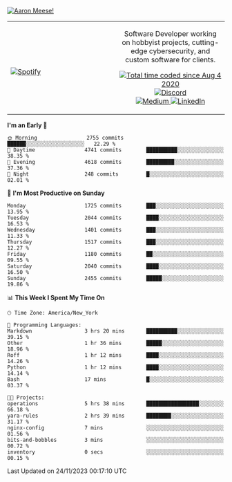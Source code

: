 [![Aaron Meese!](https://user-images.githubusercontent.com/17814535/88975338-a2aabf00-d27f-11ea-963f-8a19608716b4.png)](https://github.com/ajmeese7/readme-ascii "README ASCII")

<!-- Modified from project here: https://github.com/novatorem/novatorem -->
<table width="100%">
  <tr>
  <td width="50%">

&nbsp; <br> [![Spotify](https://ajmeese7.vercel.app/api/spotify)](https://open.spotify.com/user/ajmeese)

  </td>
  <td width="50%">
    <p align="center">
    Software Developer working on hobbyist projects, cutting-edge cybersecurity, and custom software for clients.
    </p>
    <p align="center">
      <a href="https://wakatime.com/@f726891d-3b02-46cd-9b60-e8c59f9e2b14">
        <img src="https://wakatime.com/badge/user/f726891d-3b02-46cd-9b60-e8c59f9e2b14.svg" alt="Total time coded since Aug 4 2020" title="WakaTime" />
      </a>
      <a href="http://link.aaronmeese.com/discord">
        <img src="https://img.shields.io/badge/discord-ajmeese7%234835-369?style=flat-square&logo=discord&logoColor=white&color=purple" alt="Discord" title="Discord">
      </a>
      <br />
      <a href="https://link.aaronmeese.com/medium">
        <img src="https://img.shields.io/badge/medium-ajmeese7-1DB954?style=flat-square&logo=medium&logoColor=white" alt="Medium" title="Medium">
      </a>
      <a href="https://link.aaronmeese.com/linkedin">
        <img src="https://img.shields.io/badge/linkedIn-aaronmeese-1DB954?style=flat-square&logo=linkedin&logoColor=white&color=blue" alt="LinkedIn" title="LinkedIn">
      </a>
    </p>
  </td>

</table>

[//]: <> (The `&nbsp;` is to have Aphelion take up more space)

<!--START_SECTION:waka-->
**I'm an Early 🐤** 

```text
🌞 Morning                2755 commits        ██████░░░░░░░░░░░░░░░░░░░   22.29 % 
🌆 Daytime                4741 commits        ██████████░░░░░░░░░░░░░░░   38.35 % 
🌃 Evening                4618 commits        █████████░░░░░░░░░░░░░░░░   37.36 % 
🌙 Night                  248 commits         █░░░░░░░░░░░░░░░░░░░░░░░░   02.01 % 
```
📅 **I'm Most Productive on Sunday** 

```text
Monday                   1725 commits        ███░░░░░░░░░░░░░░░░░░░░░░   13.95 % 
Tuesday                  2044 commits        ████░░░░░░░░░░░░░░░░░░░░░   16.53 % 
Wednesday                1401 commits        ███░░░░░░░░░░░░░░░░░░░░░░   11.33 % 
Thursday                 1517 commits        ███░░░░░░░░░░░░░░░░░░░░░░   12.27 % 
Friday                   1180 commits        ██░░░░░░░░░░░░░░░░░░░░░░░   09.55 % 
Saturday                 2040 commits        ████░░░░░░░░░░░░░░░░░░░░░   16.50 % 
Sunday                   2455 commits        █████░░░░░░░░░░░░░░░░░░░░   19.86 % 
```


📊 **This Week I Spent My Time On** 

```text
🕑︎ Time Zone: America/New_York

💬 Programming Languages: 
Markdown                 3 hrs 20 mins       ██████████░░░░░░░░░░░░░░░   39.15 % 
Other                    1 hr 36 mins        █████░░░░░░░░░░░░░░░░░░░░   18.96 % 
Roff                     1 hr 12 mins        ████░░░░░░░░░░░░░░░░░░░░░   14.26 % 
Python                   1 hr 12 mins        ████░░░░░░░░░░░░░░░░░░░░░   14.14 % 
Bash                     17 mins             █░░░░░░░░░░░░░░░░░░░░░░░░   03.37 % 

🐱‍💻 Projects: 
operations               5 hrs 38 mins       █████████████████░░░░░░░░   66.18 % 
yara-rules               2 hrs 39 mins       ████████░░░░░░░░░░░░░░░░░   31.17 % 
nginx-config             7 mins              ░░░░░░░░░░░░░░░░░░░░░░░░░   01.56 % 
bits-and-bobbles         3 mins              ░░░░░░░░░░░░░░░░░░░░░░░░░   00.72 % 
inventory                0 secs              ░░░░░░░░░░░░░░░░░░░░░░░░░   00.15 % 
```


 Last Updated on 24/11/2023 00:17:10 UTC
<!--END_SECTION:waka-->
